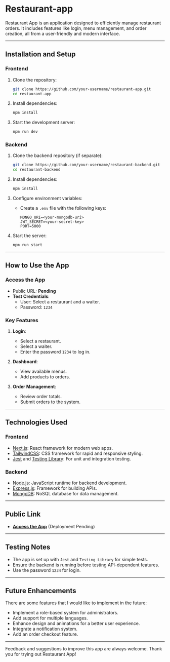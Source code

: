 # Restaurant-app

Restaurant App is an application designed to efficiently manage restaurant orders. It includes features like login, menu management, and order creation, all from a user-friendly and modern interface.

---

## Installation and Setup

### **Frontend**
1. Clone the repository:
   ```bash
   git clone https://github.com/your-username/restaurant-app.git
   cd restaurant-app
   ```

2. Install dependencies:
   ```bash
   npm install
   ```

3. Start the development server:
   ```bash
   npm run dev
   ```

### **Backend**
1. Clone the backend repository (if separate):
   ```bash
   git clone https://github.com/your-username/restaurant-backend.git
   cd restaurant-backend
   ```

2. Install dependencies:
   ```bash
   npm install
   ```

3. Configure environment variables:
   - Create a `.env` file with the following keys:
     ```env
     MONGO_URI=<your-mongodb-uri>
     JWT_SECRET=<your-secret-key>
     PORT=5000
     ```

4. Start the server:
   ```bash
   npm run start
   ```

---

## How to Use the App

### Access the App
- Public URL: **Pending**
- **Test Credentials**:
  - User: Select a restaurant and a waiter.
  - Password: `1234`

### Key Features
1. **Login**:
   - Select a restaurant.
   - Select a waiter.
   - Enter the password `1234` to log in.

2. **Dashboard**:
   - View available menus.
   - Add products to orders.

3. **Order Management**:
   - Review order totals.
   - Submit orders to the system.

---

## Technologies Used

### **Frontend**
- [Next.js](https://nextjs.org/): React framework for modern web apps.
- [TailwindCSS](https://tailwindcss.com/): CSS framework for rapid and responsive styling.
- [Jest](https://jestjs.io/) and [Testing Library](https://testing-library.com/): For unit and integration testing.

### **Backend**
- [Node.js](https://nodejs.org/): JavaScript runtime for backend development.
- [Express.js](https://expressjs.com/): Framework for building APIs.
- [MongoDB](https://www.mongodb.com/): NoSQL database for data management.

---

## Public Link

- **[Access the App](#)** (Deployment Pending)

---

## Testing Notes
- The app is set up with `Jest` and `Testing Library` for simple tests.
- Ensure the backend is running before testing API-dependent features.
- Use the password `1234` for login.

---

## Future Enhancements
There are some features that I would like to implement in the future:
- Implement a role-based system for administrators.
- Add support for multiple languages.
- Enhance design and animations for a better user experience.
- Integrate a notification system.
- Add an order checkout feature.

---

Feedback and suggestions to improve this app are always welcome. Thank you for trying out Restaurant App!
